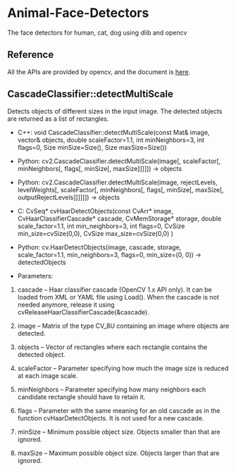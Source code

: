 # Animal-Face-Detectors

The face detectors for human, cat, dog using dlib and opencv

## Reference

All the APIs are provided by opencv, and the document is [here](https://docs.opencv.org/2.4/modules/objdetect/doc/cascade_classification.html#cascadeclassifier-detectmultiscale).

## CascadeClassifier::detectMultiScale

Detects objects of different sizes in the input image. The detected objects are returned as a list of rectangles.

- C++: void CascadeClassifier::detectMultiScale(const Mat& image, vector<Rect>& objects, double scaleFactor=1.1, int minNeighbors=3, int flags=0, Size minSize=Size(), Size maxSize=Size())
  
- Python: cv2.CascadeClassifier.detectMultiScale(image[, scaleFactor[, minNeighbors[, flags[, minSize[, maxSize]]]]]) → objects

- Python: cv2.CascadeClassifier.detectMultiScale(image, rejectLevels, levelWeights[, scaleFactor[, minNeighbors[, flags[, minSize[, maxSize[, outputRejectLevels]]]]]]) → objects

- C: CvSeq* cvHaarDetectObjects(const CvArr* image, CvHaarClassifierCascade* cascade, CvMemStorage* storage, double scale_factor=1.1, int min_neighbors=3, int flags=0, CvSize min_size=cvSize(0,0), CvSize max_size=cvSize(0,0) )

- Python: cv.HaarDetectObjects(image, cascade, storage, scale_factor=1.1, min_neighbors=3, flags=0, min_size=(0, 0)) → detectedObjects

- Parameters:

1. cascade – Haar classifier cascade (OpenCV 1.x API only). It can be loaded from XML or YAML file using Load(). When the cascade is not needed anymore, release it using cvReleaseHaarClassifierCascade(&cascade).

2. image – Matrix of the type CV_8U containing an image where objects are detected.

3. objects – Vector of rectangles where each rectangle contains the detected object.

4. scaleFactor – Parameter specifying how much the image size is reduced at each image scale.

5. minNeighbors – Parameter specifying how many neighbors each candidate rectangle should have to retain it.

6. flags – Parameter with the same meaning for an old cascade as in the function cvHaarDetectObjects. It is not used for a new cascade.

7. minSize – Minimum possible object size. Objects smaller than that are ignored.

8. maxSize – Maximum possible object size. Objects larger than that are ignored.
